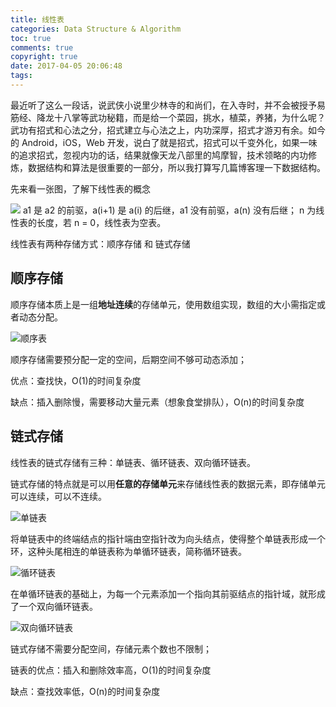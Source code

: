 ```yaml
---
title: 线性表
categories: Data Structure & Algorithm
toc: true
comments: true
copyright: true
date: 2017-04-05 20:06:48
tags:
---
```



最近听了这么一段话，说武侠小说里少林寺的和尚们，在入寺时，并不会被授予易筋经、降龙十八掌等武功秘籍，而是给一个菜园，挑水，植菜，养猪，为什么呢？武功有招式和心法之分，招式建立与心法之上，内功深厚，招式才游刃有余。如今的 Android，iOS，Web 开发，说白了就是招式，招式可以千变外化，如果一味的追求招式，忽视内功的话，结果就像天龙八部里的鸠摩智，技术领略的内功修炼，数据结构和算法是很重要的一部分，所以我打算写几篇博客理一下数据结构。

<!--more-->

先来看一张图，了解下线性表的概念

![](/images/Structure/linear_table.png)
a1 是 a2 的前驱，a(i+1) 是 a(i) 的后继，a1 没有前驱，a(n) 没有后继；
n 为线性表的长度，若 n = 0，线性表为空表。


线性表有两种存储方式：顺序存储 和 链式存储

## 顺序存储

顺序存储本质上是一组**地址连续**的存储单元，使用数组实现，数组的大小需指定或者动态分配。

![顺序表](/images/Structure/sequential_storage.png)


顺序存储需要预分配一定的空间，后期空间不够可动态添加；

优点：查找快，O(1)的时间复杂度

缺点：插入删除慢，需要移动大量元素（想象食堂排队），O(n)的时间复杂度

## 链式存储

线性表的链式存储有三种：单链表、循环链表、双向循环链表。

链式存储的特点就是可以用**任意的存储单元**来存储线性表的数据元素，即存储单元可以连续，可以不连续。



![单链表](/images/Structure/single_linked_list.png)

将单链表中的终端结点的指针端由空指针改为向头结点，使得整个单链表形成一个环，这种头尾相连的单链表称为单循环链表，简称循环链表。

![循环链表](/images/Structure/single_cycle_linked_list.png)

在单循环链表的基础上，为每一个元素添加一个指向其前驱结点的指针域，就形成了一个双向循环链表。

![双向循环链表](/images/Structure/double_cycle_linked_list.png)


链式存储不需要分配空间，存储元素个数也不限制；

链表的优点：插入和删除效率高，O(1)的时间复杂度

缺点：查找效率低，O(n)的时间复杂度


